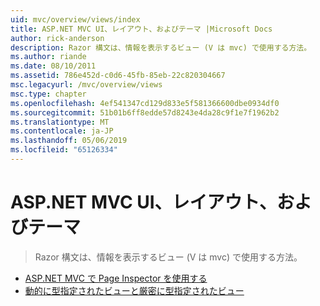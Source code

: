 ```yaml
---
uid: mvc/overview/views/index
title: ASP.NET MVC UI、レイアウト、およびテーマ |Microsoft Docs
author: rick-anderson
description: Razor 構文は、情報を表示するビュー (V は mvc) で使用する方法。
ms.author: riande
ms.date: 08/10/2011
ms.assetid: 786e452d-c0d6-45fb-85eb-22c820304667
msc.legacyurl: /mvc/overview/views
msc.type: chapter
ms.openlocfilehash: 4ef541347cd129d833e5f581366600dbe0934df0
ms.sourcegitcommit: 51b01b6ff8edde57d8243e4da28c9f1e7f1962b2
ms.translationtype: MT
ms.contentlocale: ja-JP
ms.lasthandoff: 05/06/2019
ms.locfileid: "65126334"
---
```

# <a name="aspnet-mvc-ui-layouts-and-themes"></a>ASP.NET MVC UI、レイアウト、およびテーマ

> Razor 構文は、情報を表示するビュー (V は mvc) で使用する方法。

- [ASP.NET MVC で Page Inspector を使用する](using-page-inspector-in-aspnet-mvc.md)
- [動的に型指定されたビューと厳密に型指定されたビュー](dynamic-v-strongly-typed-views.md)
